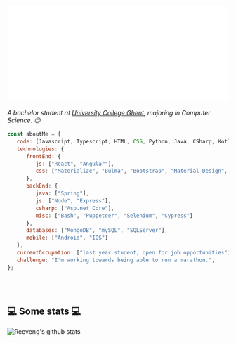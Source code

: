 <img src="https://github.com/reeveng/reeveng/blob/master/svg.svg"/>


<p><em>A bachelor student at <a href="https://hogent.be">University College Ghent</a>, majoring in Computer Science. 😊</br>
</em></p>


```javascript
const aboutMe = {
   code: [Javascript, Typescript, HTML, CSS, Python, Java, CSharp, Kotlin, Swift],
   technologies: {
      frontEnd: {
         js: ["React", "Angular"],
         css: ["Materialize", "Bulma", "Bootstrap", "Material Design", "Semantic UI"]
      },
      backEnd: {
         java: ["Spring"],
         js: ["Node", "Express"],
         csharp: ["Asp.net Core"],
         misc: ["Bash", "Puppeteer", "Selenium", "Cypress"]
      },
      databases: ["MongoDB", "mySQL", "SQLServer"],
      mobile: ["Android", "IOS"]
   },
   currentOccupation: ["last year student, open for job opportunities"],
   challenge: "I'm working towards being able to run a marathon.",
};
```
</br></br>
<h2>💻 Some stats 💻</h2>

![Reeveng's github stats](https://github-readme-stats.vercel.app/api?username=reeveng&show_icons=true&title_color=fff&icon_color=79ff97&text_color=9f9f9f&bg_color=151515)
